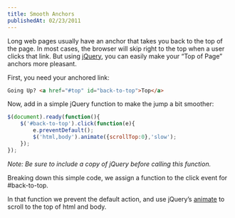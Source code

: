 ```yaml
---
title: Smooth Anchors
publishedAt: 02/23/2011
---
```

Long web pages usually have an anchor that takes you back to the top of the page. In most cases, the browser will skip right to the top when a user clicks that link. But using [jQuery](http://jquery.com/), you can easily make your “Top of Page” anchors more pleasant.

First, you need your anchored link:

```html
Going Up? <a href="#top" id="back-to-top">Top</a>
```

Now, add in a simple jQuery function to make the jump a bit smoother:

```js
$(document).ready(function(){
	$('#back-to-top').click(function(e){
		e.preventDefault();
		$('html,body').animate({scrollTop:0},'slow');
	});
});
```

_Note: Be sure to include a copy of jQuery before calling this function._

Breaking down this simple code, we assign a function to the click event for #back-to-top.

In that function we prevent the default action, and use jQuery’s [animate](http://api.jquery.com/animate/) to scroll to the top of html and body.
